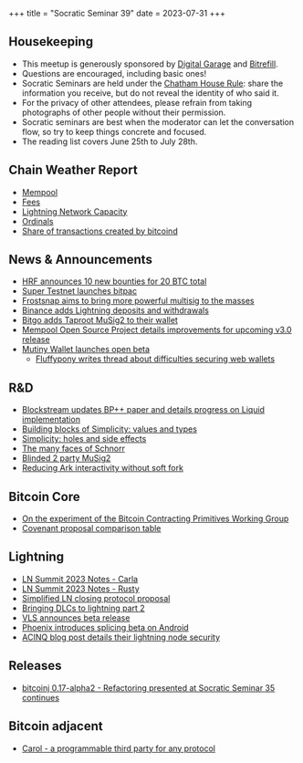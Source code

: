 +++
title = "Socratic Seminar 39"
date = 2023-07-31
+++

Housekeeping
------------

- This meetup is generously sponsored by [Digital Garage](https://dg717.com/) and [Bitrefill](https://bitrefill.com/).
- Questions are encouraged, including basic ones!
- Socratic Seminars are held under the [Chatham House Rule](https://www.chathamhouse.org/about-us/chatham-house-rule): share the information you receive, but do not reveal the identity of who said it.
- For the privacy of other attendees, please refrain from taking photographs of other people without their permission.
- Socratic seminars are best when the moderator can let the conversation flow, so try to keep things concrete and focused.
- The reading list covers June 25th to July 28th.

Chain Weather Report
--------------------

- [Mempool](https://www.bitcoin-mempool.info/#BTC,30d,weight)
- [Fees](https://transactionfee.info/charts/fees-package-feerates/)
- [Lightning Network Capacity](https://bitcoinvisuals.com/ln-capacity)
- [Ordinals](https://dune.com/dataalways/ordinals)
- [Share of transactions created by bitcoind](https://txstats.coinmetrics.io/d/000000008/bitcoind-estimated-usage?orgId=1&from=now-5y&to=now)

News & Announcements
--------------------

- [HRF announces 10 new bounties for 20 BTC total](http://hrfbounties.org/)
- [Super Testnet launches bitpac](https://bitpac.org/onboard.html)
- [Frostsnap aims to bring more powerful multisig to the masses](https://frostsnap.com/introducing-frostsnap.html)
- [Binance adds Lightning deposits and withdrawals](https://www.binance.com/en/support/announcement/binance-completes-integration-of-bitcoin-btc-on-lightning-network-opens-deposits-and-withdrawals-eefbfae2c0ae472d9e1e36f1a30bf340)
- [Bitgo adds Taproot MuSig2 to their wallet](https://blog.bitgo.com/save-fees-with-musig2-at-bitgo-3248d690f573)
- [Mempool Open Source Project details improvements for upcoming v3.0 release](https://twitter.com/mempool/status/1683118485206102017)
- [Mutiny Wallet launches open beta](https://blog.mutinywallet.com/mutiny-wallet-open-beta/)
  - [Fluffypony writes thread about difficulties securing web wallets](https://twitter.com/fluffypony/status/1680571802249056256)

R&D
---

- [Blockstream updates BP++ paper and details progress on Liquid implementation](https://blog.blockstream.com/bulletproofs-a-step-towards-fully-anonymous-transactions-with-multiple-asset-types/)
- [Building blocks of Simplicity: values and types](https://blog.blockstream.com/building-blocks-of-simplicity-values-and-types/)
- [Simplicity: holes and side effects](https://blog.blockstream.com/simplicity-holes-and-side-effects/)
- [The many faces of Schnorr](https://eprint.iacr.org/2023/1019.pdf)
- [Blinded 2 party MuSig2](https://lists.linuxfoundation.org/pipermail/bitcoin-dev/2023-July/021792.html)
- [Reducing Ark interactivity without soft fork](https://gist.github.com/RubenSomsen/a394beb1dea9e47e981216768e007454?permalink_comment_id=4633382#gistcomment-4633382)

Bitcoin Core
------------

- [On the experiment of the Bitcoin Contracting Primitives Working Group](https://lists.linuxfoundation.org/pipermail/bitcoin-dev/2023-July/021786.html)
- [Covenant proposal comparison table](https://twitter.com/reardencode/status/1679267504689139713)

Lightning
--------

- [LN Summit 2023 Notes - Carla](https://lists.linuxfoundation.org/pipermail/lightning-dev/2023-July/004014.html)
- [LN Summit 2023 Notes - Rusty](https://twitter.com/rusty_twit/status/1676033353118801920)
- [Simplified LN closing protocol proposal](https://lists.linuxfoundation.org/pipermail/lightning-dev/2023-July/004013.html)
- [Bringing DLCs to lightning part 2](https://10101.finance/blog/dlc-to-lightning-part-2/)
- [VLS announces beta release](https://vls.tech/posts/vls-beta/)
- [Phoenix introduces splicing beta on Android](https://acinq.co/blog/phoenix-splicing-update)
- [ACINQ blog post details their lightning node security](https://acinq.co/blog/securing-a-100M-lightning-node)

Releases
--------
- [bitcoinj 0.17-alpha2 - Refactoring presented at Socratic Seminar 35 continues](https://github.com/bitcoinj/bitcoinj/releases/tag/v0.17-alpha2)

Bitcoin adjacent
----------------

- [Carol - a programmable third party for any protocol](https://github.com/carol-computer/carol)
